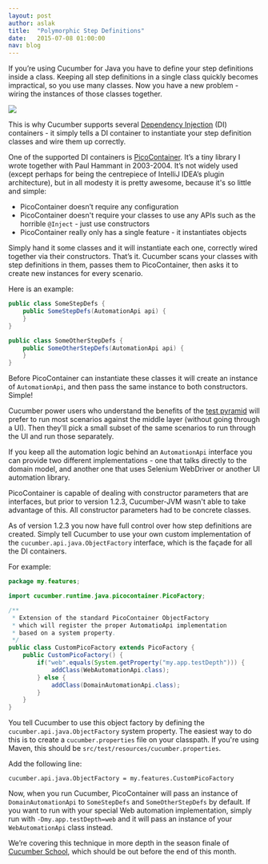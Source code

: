 ```yaml
---
layout: post
author: aslak
title:  "Polymorphic Step Definitions"
date:   2015-07-08 01:00:00
nav: blog
---
```


If you’re using Cucumber for Java you have to define your step definitions inside
a class. Keeping all step definitions in a single class quickly becomes impractical,
so you use many classes. Now you have a new problem - wiring the instances of those
classes together.

<img src="{{ site.url }}/images/blog/object-graph.png" class="image-responsive">

This is why Cucumber supports several [Dependency Injection](http://www.martinfowler.com/articles/injection.html)
(DI) containers - it simply tells a DI container to instantiate your step definition classes
and wire them up correctly.

One of the supported DI containers is [PicoContainer](http://picocontainer.com/). It’s a tiny library I wrote
together with Paul Hammant in 2003-2004. It’s not widely used (except perhaps for being
the centrepiece of IntelliJ IDEA’s plugin architecture), but in all modesty it is
pretty awesome, because it's so little and simple:

* PicoContainer doesn’t require any configuration
* PicoContainer doesn't require your classes to use any APIs such as the horrible `@Inject` - just use constructors
* PicoContainer really only has a single feature - it instantiates objects

Simply hand it some classes and it will instantiate each one, correctly wired together via their constructors. That’s it.
Cucumber scans your classes with step definitions in them, passes them to PicoContainer,
then asks it to create new instances for every scenario.

Here is an example:

```java
public class SomeStepDefs {
    public SomeStepDefs(AutomationApi api) {
    }
}
```

```java
public class SomeOtherStepDefs {
    public SomeOtherStepDefs(AutomationApi api) {
    }
}
```

Before PicoContainer can instantiate these classes it will create an instance of `AutomationApi`, and
then pass the same instance to both constructors. Simple!

Cucumber power users who understand the benefits of the
[test pyramid](http://martinfowler.com/bliki/TestPyramid.html) will prefer to
run most scenarios against the middle layer (without going through a UI). Then they'll pick
a small subset of the same scenarios to run through the UI and run those separately.

If you keep all the automation logic behind an `AutomationApi` interface you can provide
two different implementations - one that talks directly to the domain model, and another
one that uses Selenium WebDriver or another UI automation library.

PicoContainer is capable of dealing with constructor parameters that are interfaces, but
prior to version 1.2.3, Cucumber-JVM wasn't able to take advantage of this. All constructor parameters
had to be concrete classes.

As of version 1.2.3 you now have full control over how step definitions are created.
Simply tell Cucumber to use your own custom implementation of the `cucumber.api.java.ObjectFactory`
interface, which is the façade for all the DI containers.

For example:

```java
package my.features;

import cucumber.runtime.java.picocontainer.PicoFactory;

/**
 * Extension of the standard PicoContainer ObjectFactory
 * which will register the proper AutomatioApi implementation
 * based on a system property.
 */
public class CustomPicoFactory extends PicoFactory {
    public CustomPicoFactory() {
        if("web".equals(System.getProperty("my.app.testDepth"))) {
            addClass(WebAutomationApi.class);
        } else {
            addClass(DomainAutomationApi.class);
        }
    }
}
```

You tell Cucumber to use this object factory by defining the
`cucumber.api.java.ObjectFactory` system property. The easiest way to do this is
to create a `cucumber.properties` file on your classpath.
If you're using Maven, this should be `src/test/resources/cucumber.properties`.

Add the following line:

```
cucumber.api.java.ObjectFactory = my.features.CustomPicoFactory
```

Now, when you run Cucumber, PicoContainer will pass an instance of `DomainAutomationApi`
to `SomeStepDefs` and `SomeOtherStepDefs` by default. If you want to run with your
special Web automation implementation, simply run with `-Dmy.app.testDepth=web`
and it will pass an instance of your `WebAutomationApi` class instead.

We’re covering this technique in more depth in the season finale of
[Cucumber School](https://cucumber.io/school),
which should be out before the end of this month.
